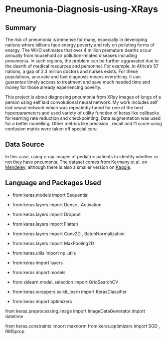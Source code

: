 # Pneumonia-Diagnosis-using-XRays





## **Summary**

The risk of pneumonia is immense for many, especially in developing nations where billions face energy poverty and rely on polluting forms of energy. The WHO estimates that over 4 million premature deaths occur annually from household air pollution-related diseases including pneumonia. In such regions, the problem can be further aggravated due to the dearth of medical resources and personnel. For example, in Africa’s 57 nations, a gap of 2.3 million doctors and nurses exists. For these populations, accurate and fast diagnosis means everything. It can guarantee timely access to treatment and save much needed time and money for those already experiencing poverty.

This project is about diagnosing pneumonia from XRay images of lungs of a person using self laid convolutional neural network. My work includes self laid neural network which was repeatedly tuned for one of the best hyperparameters and used variety of utility function of keras like callbacks for learning rate reduction and checkpointing. Data augmentation was used for a better modelling. Other metrics like precision , recall and f1 score using confusion matrix were taken off special care. 





## **Data Source**

In this case, using x-ray images of pediatric patients to identify whether or not they have pneumonia. The dataset comes from Kermany et al. on [Mendeley](https://data.mendeley.com/datasets/rscbjbr9sj/3), although there is also a smaller version on [Kaggle](https://www.kaggle.com/paultimothymooney/chest-xray-pneumonia).





## **Language and Packages Used**

* from keras.models import Sequential
* from keras.layers import Dense , Activation
* from keras.layers import Dropout
* from keras.layers import Flatten
* from keras.layers import Conv2D , BatchNormalization
* from keras.layers import MaxPooling2D
* from keras.utils import np_utils
* from keras import layers
* from keras import models

* from sklearn.model_selection import GridSearchCV
* from keras.wrappers.scikit_learn import KerasClassifier
* from keras import optimizers

from keras.preprocessing.image import ImageDataGenerator
import datetime

from keras.constraints import maxnorm
from keras.optimizers import SGD , RMSprop